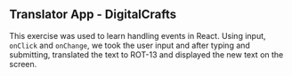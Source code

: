 ## Translator App - DigitalCrafts

This exercise was used to learn handling events in React. Using input, `onClick` and `onChange`, we took the user input and after typing and submitting, translated the text to ROT-13 and displayed the new text on the screen.
